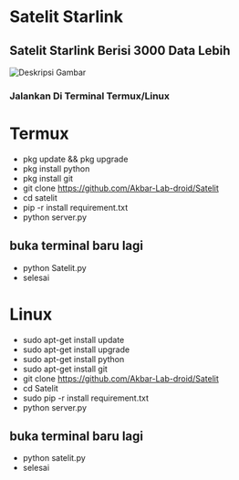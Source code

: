 # Satelit Starlink 
## Satelit Starlink Berisi 3000 Data Lebih 
![Deskripsi Gambar](Satelit/logo.jpg)
### Jalankan Di Terminal Termux/Linux
# Termux
+ pkg update && pkg upgrade
+ pkg install python
+ pkg install git
+ git clone https://github.com/Akbar-Lab-droid/Satelit
+ cd satelit 
+ pip -r install requirement.txt
+ python server.py
## buka terminal baru lagi
+ python Satelit.py
+ selesai

# Linux
+ sudo apt-get install update
+ sudo apt-get install upgrade
+ sudo apt-get install python
+ sudo apt-get install git
+ git clone https://github.com/Akbar-Lab-droid/Satelit
+ cd Satelit
+ sudo pip -r install requirement.txt
+ python server.py
## buka terminal baru lagi
+ python satelit.py
+ selesai 
